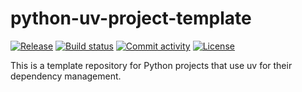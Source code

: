 # python-uv-project-template

[![Release](https://img.shields.io/github/v/release/marneusz/python-uv-project-template)](https://img.shields.io/github/v/release/marneusz/python-uv-project-template)
[![Build status](https://img.shields.io/github/actions/workflow/status/marneusz/python-uv-project-template/main.yml?branch=main)](https://github.com/marneusz/python-uv-project-template/actions/workflows/main.yml?query=branch%3Amain)
[![Commit activity](https://img.shields.io/github/commit-activity/m/marneusz/python-uv-project-template)](https://img.shields.io/github/commit-activity/m/marneusz/python-uv-project-template)
[![License](https://img.shields.io/github/license/marneusz/python-uv-project-template)](https://img.shields.io/github/license/marneusz/python-uv-project-template)

This is a template repository for Python projects that use uv for their dependency management.
